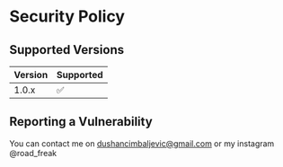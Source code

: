 # Security Policy

## Supported Versions

| Version | Supported          |
| ------- | ------------------ |
| 1.0.x   | :white_check_mark: |

## Reporting a Vulnerability

You can contact me on dushancimbaljevic@gmail.com or my instagram @road_freak

